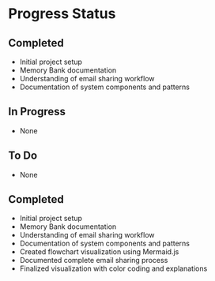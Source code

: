 # Progress Status

## Completed
- Initial project setup
- Memory Bank documentation
- Understanding of email sharing workflow
- Documentation of system components and patterns

## In Progress
- None

## To Do
- None

## Completed
- Initial project setup
- Memory Bank documentation
- Understanding of email sharing workflow
- Documentation of system components and patterns
- Created flowchart visualization using Mermaid.js
- Documented complete email sharing process
- Finalized visualization with color coding and explanations
